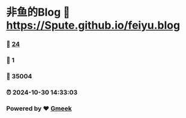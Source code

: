 # 非鱼的Blog :link: https://Spute.github.io/feiyu.blog 
### :page_facing_up: [24](https://Spute.github.io/feiyu.blog/tag.html) 
### :speech_balloon: 1 
### :hibiscus: 35004 
### :alarm_clock: 2024-10-30 14:33:03 
### Powered by :heart: [Gmeek](https://github.com/Meekdai/Gmeek)
